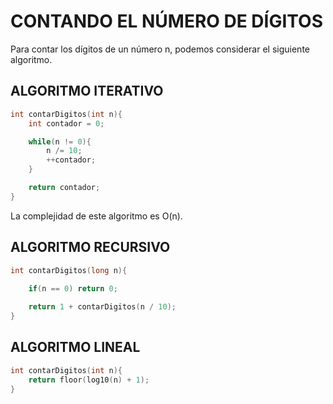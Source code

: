 # CONTANDO EL NÚMERO DE DÍGITOS

Para contar los dígitos de un número n, podemos considerar el siguiente algoritmo.

## ALGORITMO ITERATIVO

```cpp
int contarDigitos(int n){
    int contador = 0;

    while(n != 0){
        n /= 10;
        ++contador;
    }

    return contador;
}
```
La complejidad de este algoritmo es O(n).

## ALGORITMO RECURSIVO

```cpp
int contarDigitos(long n){
    
    if(n == 0) return 0;

    return 1 + contarDigitos(n / 10);
}
```

## ALGORITMO LINEAL

```cpp
int contarDigitos(int n){
    return floor(log10(n) + 1);
}
```

